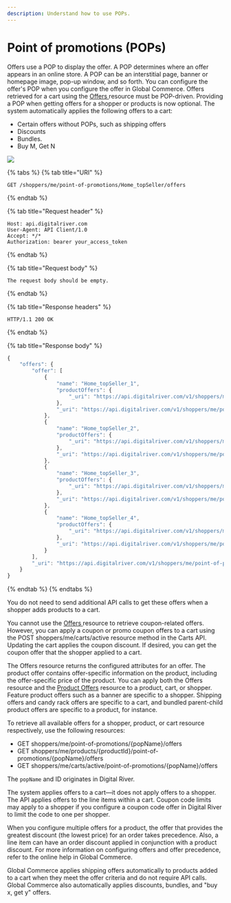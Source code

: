 ```yaml
---
description: Understand how to use POPs.
---
```


# Point of promotions (POPs)

Offers use a POP to display the offer. A POP determines where an offer appears in an online store. A POP can be an interstitial page, banner or homepage image, pop-up window, and so forth. You can configure the offer's POP when you configure the offer in Global Commerce. Offers retrieved for a cart using the [Offers ](https://www.digitalriver.com/docs/commerce-api-reference/#tag/Offers)resource must be POP-driven. Providing a POP when getting offers for a shopper or products is now optional. The system automatically applies the following offers to a cart:

* Certain offers without POPs, such as shipping offers
* Discounts
* Bundles.
* Buy M, Get N

![](../../.gitbook/assets/Digital\_River\_Demo\_Online\_Store\_Checkout.png)

{% tabs %}
{% tab title="URI" %}
```http
GET /shoppers/me/point-of-promotions/Home_topSeller/offers
```
{% endtab %}

{% tab title="Request header" %}
```http
Host: api.digitalriver.com
User-Agent: API Client/1.0
Accept: */*
Authorization: bearer your_access_token
```
{% endtab %}

{% tab title="Request body" %}
```
The request body should be empty.
```
{% endtab %}

{% tab title="Response headers" %}
```http
HTTP/1.1 200 OK
```
{% endtab %}

{% tab title="Response body" %}
```javascript
{
	"offers": {
		"offer": [
			{
				"name": "Home_topSeller_1",
				"productOffers": {
					"_uri": "https://api.digitalriver.com/v1/shoppers/me/point-of-promotions/Home_topSeller/offers/offer_ID/product-offers"
				},
				"_uri": "https://api.digitalriver.com/v1/shoppers/me/point-of-promotions/Home_topSeller/offers/offer_ID"
			},
			{
				"name": "Home_topSeller_2",
				"productOffers": {
					"_uri": "https://api.digitalriver.com/v1/shoppers/me/point-of-promotions/Home_topSeller/offers/offer_ID/product-offers"
				},
				"_uri": "https://api.digitalriver.com/v1/shoppers/me/point-of-promotions/Home_topSeller/offers/offer_ID"
			},
			{
				"name": "Home_topSeller_3",
				"productOffers": {
					"_uri": "https://api.digitalriver.com/v1/shoppers/me/point-of-promotions/Home_topSeller/offers/offer_ID/product-offers"
				},
				"_uri": "https://api.digitalriver.com/v1/shoppers/me/point-of-promotions/Home_topSeller/offers/offer_ID"
			},
			{
				"name": "Home_topSeller_4",
				"productOffers": {
					"_uri": "https://api.digitalriver.com/v1/shoppers/me/point-of-promotions/Home_topSeller/offers/offer_ID/product-offers"
				},
				"_uri": "https://api.digitalriver.com/v1/shoppers/me/point-of-promotions/Home_topSeller/offers/offer_ID"
			}
		],
		"_uri": "https://api.digitalriver.com/v1/shoppers/me/point-of-promotions/Home_topSeller/offers"
	}
}
```
{% endtab %}
{% endtabs %}

You do not need to send additional API calls to get these offers when a shopper adds products to a cart.

You cannot use the [Offers ](https://www.digitalriver.com/docs/commerce-api-reference/#tag/Offers)resource to retrieve coupon-related offers. However, you can apply a coupon or promo coupon offers to a cart using the POST shoppers/me/carts/active resource method in the Carts API. Updating the cart applies the coupon discount. If desired, you can get the coupon offer that the shopper applied to a cart.

The Offers resource returns the configured attributes for an offer. The product offer contains offer-specific information on the product, including the offer-specific price of the product. You can apply both the Offers resource and the [Product Offers](https://www.digitalriver.com/docs/commerce-api-reference/#tag/Product-Offers) resource to a product, cart, or shopper. Feature product offers such as a banner are specific to a shopper. Shipping offers and candy rack offers are specific to a cart, and bundled parent-child product offers are specific to a product, for instance.

To retrieve all available offers for a shopper, product, or cart resource respectively, use the following resources:

* GET shoppers/me/point-of-promotions/{popName}/offers
* GET shoppers/me/products/{productId}/point-of-promotions/{popName}/offers
* GET shoppers/me/carts/active/point-of-promotions/{popName}/offers

The `popName` and ID originates in Digital River.

The system applies offers to a cart—it does not apply offers to a shopper. The API applies offers to the line items within a cart. Coupon code limits may apply to a shopper if you configure a coupon code offer in Digital River to limit the code to one per shopper.

When you configure multiple offers for a product, the offer that provides the greatest discount (the lowest price) for an order takes precedence. Also, a line item can have an order discount applied in conjunction with a product discount. For more information on configuring offers and offer precedence, refer to the online help in Global Commerce.

Global Commerce applies shipping offers automatically to products added to a cart when they meet the offer criteria and do not require API calls. Global Commerce also automatically applies discounts, bundles, and "buy x, get y" offers.
